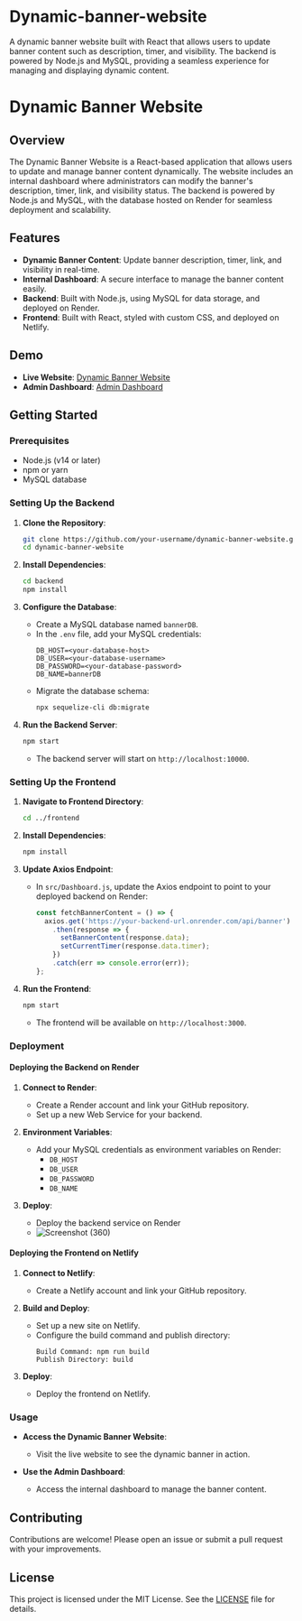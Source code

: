 # Dynamic-banner-website
A dynamic banner website built with React that allows users to update banner content such as description, timer, and visibility. The backend is powered by Node.js and MySQL, providing a seamless experience for managing and displaying dynamic content.
# Dynamic Banner Website

## Overview
The Dynamic Banner Website is a React-based application that allows users to update and manage banner content dynamically. The website includes an internal dashboard where administrators can modify the banner's description, timer, link, and visibility status. The backend is powered by Node.js and MySQL, with the database hosted on Render for seamless deployment and scalability.

## Features
- **Dynamic Banner Content**: Update banner description, timer, link, and visibility in real-time.
- **Internal Dashboard**: A secure interface to manage the banner content easily.
- **Backend**: Built with Node.js, using MySQL for data storage, and deployed on Render.
- **Frontend**: Built with React, styled with custom CSS, and deployed on Netlify.

## Demo
- **Live Website**: [Dynamic Banner Website](https://benevolent-frangipane-289601.netlify.app/)
- **Admin Dashboard**: [Admin Dashboard](https://beamish-truffle-2a01d6.netlify.app/)

## Getting Started

### Prerequisites
- Node.js (v14 or later)
- npm or yarn
- MySQL database

### Setting Up the Backend

1. **Clone the Repository**:
    ```bash
    git clone https://github.com/your-username/dynamic-banner-website.git
    cd dynamic-banner-website
    ```

2. **Install Dependencies**:
    ```bash
    cd backend
    npm install
    ```

3. **Configure the Database**:
   - Create a MySQL database named `bannerDB`.
   - In the `.env` file, add your MySQL credentials:
     ```plaintext
     DB_HOST=<your-database-host>
     DB_USER=<your-database-username>
     DB_PASSWORD=<your-database-password>
     DB_NAME=bannerDB
     ```
   - Migrate the database schema:
     ```bash
     npx sequelize-cli db:migrate
     ```

4. **Run the Backend Server**:
    ```bash
    npm start
    ```
   - The backend server will start on `http://localhost:10000`.

### Setting Up the Frontend

1. **Navigate to Frontend Directory**:
    ```bash
    cd ../frontend
    ```

2. **Install Dependencies**:
    ```bash
    npm install
    ```

3. **Update Axios Endpoint**:
   - In `src/Dashboard.js`, update the Axios endpoint to point to your deployed backend on Render:
     ```javascript
     const fetchBannerContent = () => {
       axios.get('https://your-backend-url.onrender.com/api/banner')
         .then(response => {
           setBannerContent(response.data);
           setCurrentTimer(response.data.timer);
         })
         .catch(err => console.error(err));
     };
     ```

4. **Run the Frontend**:
    ```bash
    npm start
    ```
   - The frontend will be available on `http://localhost:3000`.

### Deployment

#### Deploying the Backend on Render

1. **Connect to Render**:
   - Create a Render account and link your GitHub repository.
   - Set up a new Web Service for your backend.

2. **Environment Variables**:
   - Add your MySQL credentials as environment variables on Render:
     - `DB_HOST`
     - `DB_USER`
     - `DB_PASSWORD`
     - `DB_NAME`

3. **Deploy**:
   - Deploy the backend service on Render
   - ![Screenshot (360)](https://github.com/user-attachments/assets/029faa9e-c9fd-4724-a61c-5330545d918b)


#### Deploying the Frontend on Netlify

1. **Connect to Netlify**:
   - Create a Netlify account and link your GitHub repository.

2. **Build and Deploy**:
   - Set up a new site on Netlify.
   - Configure the build command and publish directory:
     ```plaintext
     Build Command: npm run build
     Publish Directory: build
     ```

3. **Deploy**:
   - Deploy the frontend on Netlify.

### Usage

- **Access the Dynamic Banner Website**:
   - Visit the live website to see the dynamic banner in action.

- **Use the Admin Dashboard**:
   - Access the internal dashboard to manage the banner content.

## Contributing
Contributions are welcome! Please open an issue or submit a pull request with your improvements.

## License
This project is licensed under the MIT License. See the [LICENSE](LICENSE) file for details.
